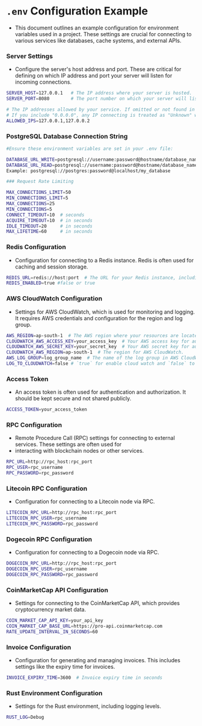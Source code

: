 [//]: # (SERVER_HOST=0.0.0.0  # The IP address where your server is hosted.)

[//]: # (SERVER_PORT=       # The port number on which your server will listen.)

[//]: # (ALLOWED_IPS=0.0.0.0 # The IP addresses where your service can connect)

[//]: # ()

[//]: # (DATABASE_URL=)

[//]: # (MAX_CONNECTIONS_LIMIT=)

[//]: # (MIN_CONNECTIONS_LIMIT=)

[//]: # (MAX_CONNECTIONS=)

[//]: # (MIN_CONNECTIONS=)

[//]: # (CONNECT_TIMEOUT= # seconds)

[//]: # (ACQUIRE_TIMEOUT=  # in seconds)

[//]: # (IDLE_TIMEOUT=    # in seconds)

[//]: # (MAX_LIFETIME=     # in seconds)

[//]: # ()

[//]: # ()

[//]: # (REDIS_URL=redis://  # The URL for your Redis instance, including the host and port.)

[//]: # (REDIS_ENABLED= #false or true)

[//]: # ()

[//]: # (AWS_REGION=  # The AWS region where your resources are located.)

[//]: # (CLOUDWATCH_AWS_ACCESS_KEY=  # Your AWS access key for authentication.)

[//]: # (CLOUDWATCH_AWS_SECRET_KEY=  # Your AWS secret key for authentication.)

[//]: # (CLOUDWATCH_AWS_REGION=  # The region for AWS CloudWatch.)

[//]: # (AWS_LOG_GROUP=  # The name of the log group in AWS CloudWatch.)

[//]: # (LOG_TO_CLOUDWATCH= # `true` for enable cloud watch and `false` to disable, In case of false it behaves like println!)

[//]: # ()

[//]: # ()

[//]: # (#Access Token)

[//]: # (ACCESS_TOKEN=)

[//]: # ()

[//]: # ()

[//]: # (#RPC)

[//]: # (RPC_URL=http://)

[//]: # (RPC_USER=)

[//]: # (RPC_PASSWORD=)

[//]: # ()

[//]: # (LITECOIN_RPC_URL=)

[//]: # (LITECOIN_RPC_USER=)

[//]: # (LITECOIN_RPC_PASSWORD=)

[//]: # ()

[//]: # (DOGECOIN_RPC_URL=)

[//]: # (DOGECOIN_RPC_USER=)

[//]: # (DOGECOIN_RPC_PASSWORD=)

[//]: # ()

[//]: # (COIN_MARKET_CAP_API_KEY=)

[//]: # (COIN_MARKET_CAP_BASE_URL=)

[//]: # (RATE_UPDATE_INTERVAL_IN_SECONDS=)

[//]: # ()

[//]: # (#Invoice)

[//]: # (INVOICE_EXPIRY_TIME=)

[//]: # ()

[//]: # (#RUST ENV)

[//]: # (RUST_LOG=Debug)

# `.env` Configuration Example

- This document outlines an example configuration for environment variables used in a project. These settings are
  crucial for connecting to various services like databases, cache systems, and external APIs.

### Server Settings

- Configure the server's host address and port. These are critical for defining on which IP address and port your server
  will listen for incoming connections.

```sh
SERVER_HOST=127.0.0.1   # The IP address where your server is hosted.
SERVER_PORT=8080        # The port number on which your server will listen.

# The IP addresses allowed by your service. If omitted or not found in DB/Redis, all IPs are blocked.
# If you include "0.0.0.0", any IP connecting is treated as "Unknown" with a smaller rate limit.
ALLOWED_IPS=127.0.0.1,127.0.0.2
```

### PostgreSQL Database Connection String

```sh
#Ensure these environment variables are set in your .env file:

DATABASE_URL_WRITE=postgresql://username:password@hostname/database_name
DATABASE_URL_READ=postgresql://username:password@hostname/database_name
Example: postgresql://postgres:password@localhost/my_database

### Request Rate Limiting

MAX_CONNECTIONS_LIMIT=50
MIN_CONNECTIONS_LIMIT=5
MAX_CONNECTIONS=25
MIN_CONNECTIONS=5
CONNECT_TIMEOUT=10  # seconds
ACQUIRE_TIMEOUT=10  # in seconds
IDLE_TIMEOUT=20     # in seconds
MAX_LIFETIME=60     # in seconds
```

### Redis Configuration

- Configuration for connecting to a Redis instance. Redis is often used for caching and session storage.

```sh
REDIS_URL=redis://host:port  # The URL for your Redis instance, including the host and port.
REDIS_ENABLED=true #false or true
```

### AWS CloudWatch Configuration

- Settings for AWS CloudWatch, which is used for monitoring and logging. It requires AWS credentials and configuration
  for
  the region and log group.

```sh
AWS_REGION=ap-south-1  # The AWS region where your resources are located.
CLOUDWATCH_AWS_ACCESS_KEY=your_access_key  # Your AWS access key for authentication.
CLOUDWATCH_AWS_SECRET_KEY=your_secret_key  # Your AWS secret key for authentication.
CLOUDWATCH_AWS_REGION=ap-south-1  # The region for AWS CloudWatch.
AWS_LOG_GROUP=log_group_name  # The name of the log group in AWS CloudWatch.
LOG_TO_CLOUDWATCH=false # `true` for enable cloud watch and `false` to disable, In case of false it behaves like println!
```

### Access Token

- An access token is often used for authentication and authorization. It should be kept secure and not shared publicly.

```sh
ACCESS_TOKEN=your_access_token
```

### RPC Configuration

- Remote Procedure Call (RPC) settings for connecting to external services. These settings are often used for
- interacting with blockchain nodes or other services.

```sh
RPC_URL=http://rpc_host:rpc_port
RPC_USER=rpc_username
RPC_PASSWORD=rpc_password
```

### Litecoin RPC Configuration

- Configuration for connecting to a Litecoin node via RPC.

```sh
LITECOIN_RPC_URL=http://rpc_host:rpc_port
LITECOIN_RPC_USER=rpc_username
LITECOIN_RPC_PASSWORD=rpc_password
```

### Dogecoin RPC Configuration

- Configuration for connecting to a Dogecoin node via RPC.

```sh
DOGECOIN_RPC_URL=http://rpc_host:rpc_port
DOGECOIN_RPC_USER=rpc_username
DOGECOIN_RPC_PASSWORD=rpc_password
```

### CoinMarketCap API Configuration

- Settings for connecting to the CoinMarketCap API, which provides cryptocurrency market data.

```sh
COIN_MARKET_CAP_API_KEY=your_api_key
COIN_MARKET_CAP_BASE_URL=https://pro-api.coinmarketcap.com
RATE_UPDATE_INTERVAL_IN_SECONDS=60
```

### Invoice Configuration

- Configuration for generating and managing invoices. This includes settings like the expiry time for invoices.

```sh
INVOICE_EXPIRY_TIME=3600  # Invoice expiry time in seconds
```

### Rust Environment Configuration

- Settings for the Rust environment, including logging levels.

```sh
RUST_LOG=Debug
```
